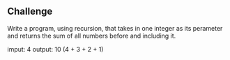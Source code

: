 ## Challenge

Write a program, using recursion, that takes in one integer as its perameter and returns the sum of all numbers before and including it.

imput: 4
output: 10 (4 + 3 + 2 + 1)